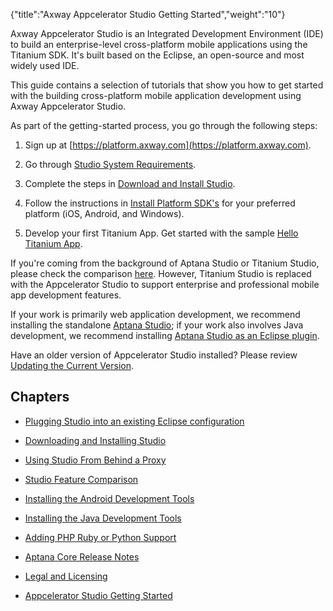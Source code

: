 {"title":"Axway Appcelerator Studio Getting Started","weight":"10"}

Axway Appcelerator Studio is an Integrated Development Environment (IDE) to build an enterprise-level cross-platform mobile applications using the Titanium SDK. It's built based on the Eclipse, an open-source and most widely used IDE.

This guide contains a selection of tutorials that show you how to get started with the building cross-platform mobile application development using Axway Appcelerator Studio.

As part of the getting-started process, you go through the following steps:

1. Sign up at [https://platform.axway.com](https://platform.axway.com).

2. Go through [Studio System Requirements](/docs/appc/Titanium_SDK/Titanium_SDK_Getting_Started/Installation_and_Configuration/Setting_up_Studio/).

3. Complete the steps in [Download and Install Studio](/docs/appc/Axway_Appcelerator_Studio/Axway_Appcelerator_Studio_Getting_Started/Downloading_and_Installing_Studio/).

4. Follow the instructions in [Install Platform SDK's](/docs/appc/Titanium_SDK/Titanium_SDK_Getting_Started/Installation_and_Configuration/Installing_Platform_SDKs/) for your preferred platform (iOS, Android, and Windows).

5. Develop your first Titanium App. Get started with the sample [Hello Titanium App](/docs/appc/Titanium_SDK/Titanium_SDK_Getting_Started/Hello_Titanium_App_Tutorial/).


If you're coming from the background of Aptana Studio or Titanium Studio, please check the comparison [here](/docs/appc/Axway_Appcelerator_Studio/Axway_Appcelerator_Studio_Getting_Started/Studio_Feature_Comparison/). However, Titanium Studio is replaced with the Appcelerator Studio to support enterprise and professional mobile app development features.

If your work is primarily web application development, we recommend installing the standalone [Aptana Studio](http://www.aptana.com/products/studio3/download); if your work also involves Java development, we recommend installing [Aptana Studio as an Eclipse plugin](/docs/appc/Axway_Appcelerator_Studio/Axway_Appcelerator_Studio_Getting_Started/Plugging_Studio_into_an_existing_Eclipse_configuration/).

Have an older version of Appcelerator Studio installed? Please review [Updating the Current Version](/docs/appc/Axway_Appcelerator_Studio/Axway_Appcelerator_Studio_Guide/Updating_Studio/Updating_the_Current_Version/).

## Chapters

* [Plugging Studio into an existing Eclipse configuration](/docs/appc/Axway_Appcelerator_Studio/Axway_Appcelerator_Studio_Getting_Started/Plugging_Studio_into_an_existing_Eclipse_configuration/)

* [Downloading and Installing Studio](/docs/appc/Axway_Appcelerator_Studio/Axway_Appcelerator_Studio_Getting_Started/Downloading_and_Installing_Studio/)

* [Using Studio From Behind a Proxy](/docs/appc/Axway_Appcelerator_Studio/Axway_Appcelerator_Studio_Getting_Started/Using_Studio_From_Behind_a_Proxy/)

* [Studio Feature Comparison](/docs/appc/Axway_Appcelerator_Studio/Axway_Appcelerator_Studio_Getting_Started/Studio_Feature_Comparison/)

* [Installing the Android Development Tools](/docs/appc/Axway_Appcelerator_Studio/Axway_Appcelerator_Studio_Getting_Started/Installing_the_Android_Development_Tools/)

* [Installing the Java Development Tools](/docs/appc/Axway_Appcelerator_Studio/Axway_Appcelerator_Studio_Getting_Started/Installing_the_Java_Development_Tools/)

* [Adding PHP Ruby or Python Support](/docs/appc/Axway_Appcelerator_Studio/Axway_Appcelerator_Studio_Getting_Started/Adding_PHP_Ruby_or_Python_Support/)

* [Aptana Core Release Notes](/docs/appc/Axway_Appcelerator_Studio/Axway_Appcelerator_Studio_Getting_Started/Aptana_Core_Release_Notes/)

* [Legal and Licensing](/docs/appc/Axway_Appcelerator_Studio/Axway_Appcelerator_Studio_Getting_Started/Legal_and_Licensing/)

* [Appcelerator Studio Getting Started](/docs/appc/Axway_Appcelerator_Studio/Axway_Appcelerator_Studio_Getting_Started/Appcelerator_Studio_Getting_Started/)
